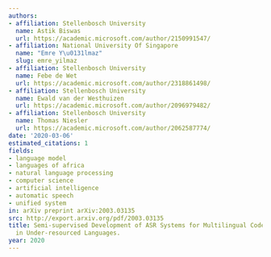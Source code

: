 ```yaml
---
authors:
- affiliation: Stellenbosch University
  name: Astik Biswas
  url: https://academic.microsoft.com/author/2150991547/
- affiliation: National University Of Singapore
  name: "Emre Y\u0131lmaz"
  slug: emre_yilmaz
- affiliation: Stellenbosch University
  name: Febe de Wet
  url: https://academic.microsoft.com/author/2318861498/
- affiliation: Stellenbosch University
  name: Ewald van der Westhuizen
  url: https://academic.microsoft.com/author/2096979482/
- affiliation: Stellenbosch University
  name: Thomas Niesler
  url: https://academic.microsoft.com/author/2062587774/
date: '2020-03-06'
estimated_citations: 1
fields:
- language model
- languages of africa
- natural language processing
- computer science
- artificial intelligence
- automatic speech
- unified system
in: arXiv preprint arXiv:2003.03135
src: http://export.arxiv.org/pdf/2003.03135
title: Semi-supervised Development of ASR Systems for Multilingual Code-switched Speech
  in Under-resourced Languages.
year: 2020
---
```

